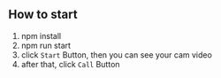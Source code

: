 ## How to start

1. npm install
2. npm run start
3. click `Start` Button, then you can see your cam video
4. after that, click `Call` Button
